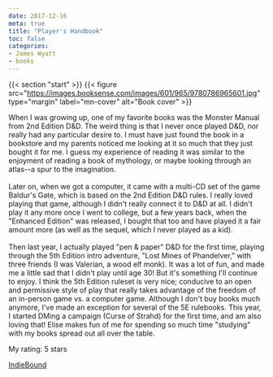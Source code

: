 ```yaml
---
date: 2017-12-16
meta: true
title: "Player's Handbook"
toc: false
categories:
- James Wyatt
- books
---
```


{{< section "start" >}}
{{< figure src="https://images.booksense.com/images/601/965/9780786965601.jpg" type="margin" label="mn-cover" alt="Book cover" >}}

When I was growing up, one of my favorite books was the Monster Manual from 2nd Edition D&amp;D. The weird thing is that I never once played D&amp;D, nor really had any particular desire to. I must have just found the book in a bookstore and my parents noticed me looking at it so much that they just bought it for me. I guess my experience of reading it was similar to the enjoyment of reading a book of mythology, or maybe looking through an atlas--a spur to the imagination.<br /><br />Later on, when we got a computer, it came with a multi-CD set of the game Baldur's Gate, which is based on the 2nd Edition D&amp;D rules. I really loved playing that game, although I didn't really connect it to D&amp;D at all. I didn't play it any more once I went to college, but a few years back, when the "Enhanced Edition" was released, I bought that too and have played it a fair amount more (as well as the sequel, which I never played as a kid).<br /><br />Then last year, I actually played "pen &amp; paper" D&amp;D for the first time, playing through the 5th Edition intro adventure, "Lost Mines of Phandelver," with three friends (I was Valerian, a wood elf monk). It was a lot of fun, and made me a little sad that I didn't play until age 30! But it's something I'll continue to enjoy. I think the 5th Edition ruleset is very nice; conducive to an open and permissive style of play that really takes advantage of the freedom of an in-person game vs. a computer game. Although I don't buy books much anymore, I've made an exception for several of the 5E rulebooks. This year, I started DMing a campaign (Curse of Strahd) for the first time, and am also loving that! Elise makes fun of me for spending so much time "studying" with my books spread out all over the table.

My rating: 5 stars  

[IndieBound](https://www.indiebound.org/book/9780786965601)
